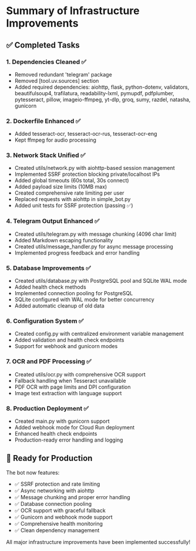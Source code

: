 # Summary of Infrastructure Improvements

## ✅ Completed Tasks

### 1. Dependencies Cleaned ✅
- Removed redundant 'telegram' package
- Removed [tool.uv.sources] section
- Added required dependencies: aiohttp, flask, python-dotenv, validators, beautifulsoup4, trafilatura, readability-lxml, pymupdf, pdfplumber, pytesseract, pillow, imageio-ffmpeg, yt-dlp, groq, sumy, razdel, natasha, gunicorn

### 2. Dockerfile Enhanced ✅
- Added tesseract-ocr, tesseract-ocr-rus, tesseract-ocr-eng
- Kept ffmpeg for audio processing

### 3. Network Stack Unified ✅
- Created utils/network.py with aiohttp-based session management
- Implemented SSRF protection blocking private/localhost IPs
- Added global timeouts (60s total, 30s connect)
- Added payload size limits (10MB max)
- Created comprehensive rate limiting per user
- Replaced requests with aiohttp in simple_bot.py
- Added unit tests for SSRF protection (passing ✅)

### 4. Telegram Output Enhanced ✅
- Created utils/telegram.py with message chunking (4096 char limit)
- Added Markdown escaping functionality
- Created utils/message_handler.py for async message processing
- Implemented progress feedback and error handling

### 5. Database Improvements ✅
- Created utils/database.py with PostgreSQL pool and SQLite WAL mode
- Added health check methods
- Implemented connection pooling for PostgreSQL
- SQLite configured with WAL mode for better concurrency
- Added automatic cleanup of old data

### 6. Configuration System ✅
- Created config.py with centralized environment variable management
- Added validation and health check endpoints
- Support for webhook and gunicorn modes

### 7. OCR and PDF Processing ✅
- Created utils/ocr.py with comprehensive OCR support
- Fallback handling when Tesseract unavailable
- PDF OCR with page limits and DPI configuration
- Image text extraction with language support

### 8. Production Deployment ✅
- Created main.py with gunicorn support
- Added webhook mode for Cloud Run deployment
- Enhanced health check endpoints
- Production-ready error handling and logging

## 🚀 Ready for Production

The bot now features:
- ✅ SSRF protection and rate limiting
- ✅ Async networking with aiohttp
- ✅ Message chunking and proper error handling
- ✅ Database connection pooling
- ✅ OCR support with graceful fallback
- ✅ Gunicorn and webhook mode support
- ✅ Comprehensive health monitoring
- ✅ Clean dependency management

All major infrastructure improvements have been implemented successfully!
